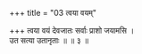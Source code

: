 +++
title = "03 त्वया वयम्"

+++
त्वया वयं देवजातः सर्वाः प्राशो जयामसि ।  
उत सत्या उतानृताः ॥ ॥ ३ ॥